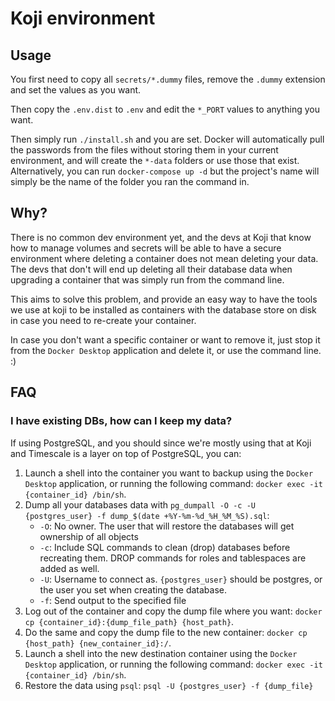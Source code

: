 # Koji environment

## Usage

You first need to copy all `secrets/*.dummy` files, remove the `.dummy` extension and set the values as you want.

Then copy the `.env.dist` to `.env` and edit the `*_PORT` values to anything you want.

Then simply run `./install.sh` and you are set. Docker will automatically pull the passwords from the files without storing them in your current environment, and will create the `*-data` folders or use those that exist.
Alternatively, you can run `docker-compose up -d` but the project's name will simply be the name of the folder you ran the command in.

## Why?

There is no common dev environment yet, and the devs at Koji that know how to manage volumes and secrets will be able to have a secure environment where deleting a container does not mean deleting your data.
The devs that don't will end up deleting all their database data when upgrading a container that was simply run from the command line.

This aims to solve this problem, and provide an easy way to have the tools we use at koji to be installed as containers with the database store on disk in case you need to re-create your container.

In case you don't want a specific container or want to remove it, just stop it from the `Docker Desktop` application and delete it, or use the command line. :)

## FAQ

### I have existing DBs, how can I keep my data?

If using PostgreSQL, and you should since we're mostly using that at Koji and Timescale is a layer on top of PostgreSQL, you can:

1. Launch a shell into the container you want to backup using the `Docker Desktop` application, or running the following command: `docker exec -it {container_id} /bin/sh`.
2. Dump all your databases data with `pg_dumpall -O -c -U {postgres_user} -f dump_$(date +%Y-%m-%d_%H_%M_%S).sql`:
    - `-O`: No owner. The user that will restore the databases will get ownership of all objects
    - `-c`: Include SQL commands to clean (drop) databases before recreating them. DROP commands for roles and tablespaces are added as well.
    - `-U`: Username to connect as. `{postgres_user}` should be postgres, or the user you set when creating the database.
    - `-f`: Send output to the specified file
3. Log out of the container and copy the dump file where you want: `docker cp {container_id}:{dump_file_path} {host_path}`.
4. Do the same and copy the dump file to the new container: `docker cp {host_path} {new_container_id}:/`.
5. Launch a shell into the new destination container using the `Docker Desktop` application, or running the following command: `docker exec -it {container_id} /bin/sh`.
6. Restore the data using `psql`: `psql -U {postgres_user} -f {dump_file}`
